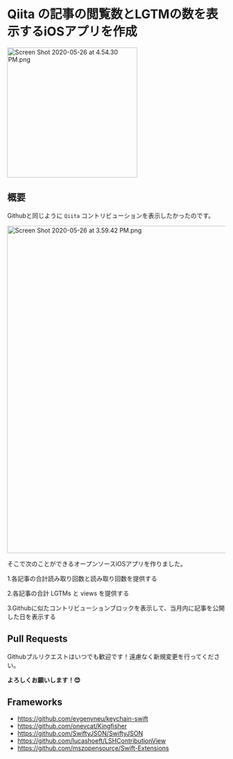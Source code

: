 # Qiita の記事の閲覧数とLGTMの数を表示するiOSアプリを作成

<img width="300" alt="Screen Shot 2020-05-26 at 4.54.30 PM.png" src="https://qiita-image-store.s3.ap-northeast-1.amazonaws.com/0/635330/a0ca2ad9-18a0-a163-d972-41ee25e259ac.png">

## 概要

Githubと同じように `Qiita` コントリビューションを表示したかったのです。

<img width="755" alt="Screen Shot 2020-05-26 at 3.59.42 PM.png" src="https://qiita-image-store.s3.ap-northeast-1.amazonaws.com/0/635330/9cb8653f-67da-937b-b002-1b275ba438e7.png">

そこで次のことができるオープンソースiOSアプリを作りました。

1.各記事の合計読み取り回数と読み取り回数を提供する

2.各記事の合計 LGTMs と views を提供する

3.Githubに似たコントリビューションブロックを表示して、当月内に記事を公開した日を表示する

## Pull Requests

Githubプルリクエストはいつでも歓迎です！遠慮なく新規変更を行ってください。

**よろしくお願いします！😊**

## Frameworks

- https://github.com/evgenyneu/keychain-swift
- https://github.com/onevcat/Kingfisher
- https://github.com/SwiftyJSON/SwiftyJSON
- https://github.com/lucashoeft/LSHContributionView
- https://github.com/mszopensource/Swift-Extensions
